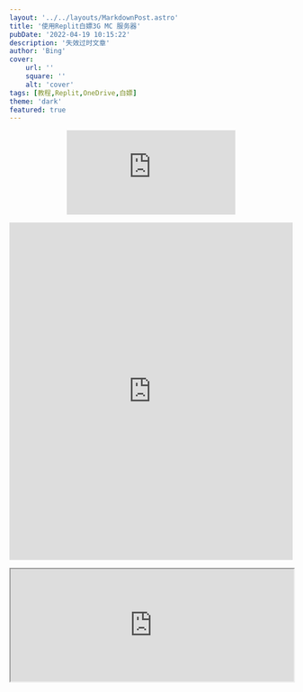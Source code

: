 ```yaml
---
layout: '../../layouts/MarkdownPost.astro'
title: '使用Replit白嫖3G MC 服务器'
pubDate: '2022-04-19 10:15:22'
description: '失效过时文章'
author: 'Bing'
cover:
    url: ''
    square: ''
    alt: 'cover'
tags: [教程,Replit,OneDrive,白嫖]
theme: 'dark'
featured: true
---
```


<p align="center"><body><iframe src="https://video-direct-link.vercel.app/bili.mp4?aid=340750421&bvid=BV1M94y1o72P&cid=578822737" scrolling="no" border="0" frameborder="no" framespacing="0" allowfullscreen="true"> </iframe></body></p>
<p align="center"><body><iframe src="https://tsvideo.pighog.repl.co"name="iframe_a"frameborder="0"width="100%" scrolling="no" height="600" allowfullscreen="true "></iframe></body></p>
<p align="center"><body><iframe src="https://chat.pighog.repl.co/room/@main"  width=100% height="200"></iframe></body></p>
